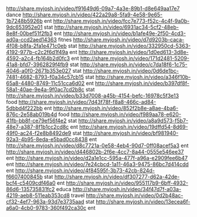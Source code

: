 http://share.myjosh.in/video/f91649d6-09a7-4a3e-89b1-d8e649aa17e7 dance
http://share.myjosh.in/video/422a29a8-5fa9-4e58-9e65-1b7248b5926b ent
http://share.myjosh.in/video/fcc7e773-f52c-4c4f-9a0b-9dc653952e01 stat
http://share.myjosh.in/video/6931ac34-5cf2-48eb-8e8f-00bef51f2fb3 ent
http://share.myjosh.in/video/b1afe49e-2f50-4cd3-ad0a-ccd2aed14363 fitnes
http://share.myjosh.in/video/d7d9203b-caca-4f08-b8fa-2fa1e471c0eb stat
http://share.myjosh.in/video/332950cd-5363-4192-977b-c2c2f6d1f49a ent
http://share.myjosh.in/video/1d0ed613-3d8e-4592-a2c4-fb164b2d0fc3 ent
http://share.myjosh.in/video/171d2481-5209-41a8-bfd7-3962829f4fb9 stat
http://share.myjosh.in/video/c7da18f6-1c75-4046-a0f0-2671b353e027 stat
http://share.myjosh.in/video/0d6de1bc-7481-4682-8793-f0a34c57cb15 stat
http://share.myjosh.in/video/a346f10b-65a8-4480-8749-11c51cca6d02 ent
http://share.myjosh.in/video/b397df8f-58a1-40ae-9e4a-9f0ac7cd2b8c stat
http://share.myjosh.in/video/b33d7008-a45b-4154-befc-16978c5f3e13 food
http://share.myjosh.in/video/7d43f78f-f8a8-466c-ad84-5dbbd4f222bb ent
http://share.myjosh.in/video/852f2b8e-a8ae-4ba6-876c-2e58ab019b4d food
http://share.myjosh.in/video/f989aa78-e620-41fb-bb8f-ce79ef56f4e2 stat
http://share.myjosh.in/video/a8a9d573-f5b7-48e7-a387-8f1b1cc2cd8c ent
http://share.myjosh.in/video/19dffd54-8d69-49f0-ac24-f2e8b8492de9 stat
http://share.myjosh.in/video/bf981940-92a3-4b95-8eda-e5bad0cc8438 ent
http://share.myjosh.in/video/d8c7721a-0e58-4eb4-90d7-0ff08acef5a3 ent
http://share.myjosh.in/video/d446802b-2f6e-4cc7-8a44-0555e546ee37 ent
http://share.myjosh.in/video/d2a1e1cc-595a-477f-a96a-e2909fee6b47 ent
http://share.myjosh.in/video/7e24cbcd-1a11-46a3-9475-86bc7d414cdd ent
http://share.myjosh.in/video/4f84595f-3b73-42cb-824d-f6607400845b stat
http://share.myjosh.in/video/df307277-d62a-42de-bcf4-c5409cdf46a0 ent
http://share.myjosh.in/video/955117b9-6bff-4932-86d6-135735831fc2 educa
http://share.myjosh.in/video/34f47d7f-a03a-4219-aeb8-511eab353cd8 travel
http://share.myjosh.in/video/0d2b48ac-cf32-4ef7-963a-93d7e3735aad stat
http://share.myjosh.in/video/13ecea6f-a6a0-4cb0-9783-360f492ca30c ent
